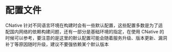 # 配置文件

CNative 针对不同语言环境在构建时会有一些默认配置，这些配置多数是为了适配国内网络的依赖构建问题，还有一部分是基础环境的指定，在使用 CNative 的时候可以参考，要注意的是这里的默认配置可能会随着服务升级、版本更新、漏洞补丁等原因随时升级，建议不要强依赖某个默认版本